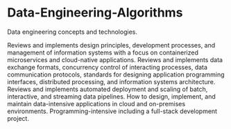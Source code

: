 # Data-Engineering-Algorithms
Data engineering concepts and technologies. 


Reviews and implements design principles, development processes, and management of information systems with a focus on containerized microservices and cloud-native applications.
Reviews and implements data exchange formats, concurrency control of interacting processes, data communication protocols, standards for designing application programming interfaces, distributed processing, and information systems architecture.
Reviews and implements automated deployment and scaling of batch, interactive, and streaming data pipelines.
How to design, implement, and maintain data-intensive applications in cloud and on-premises environments.
Programming-intensive including a full-stack development project.
